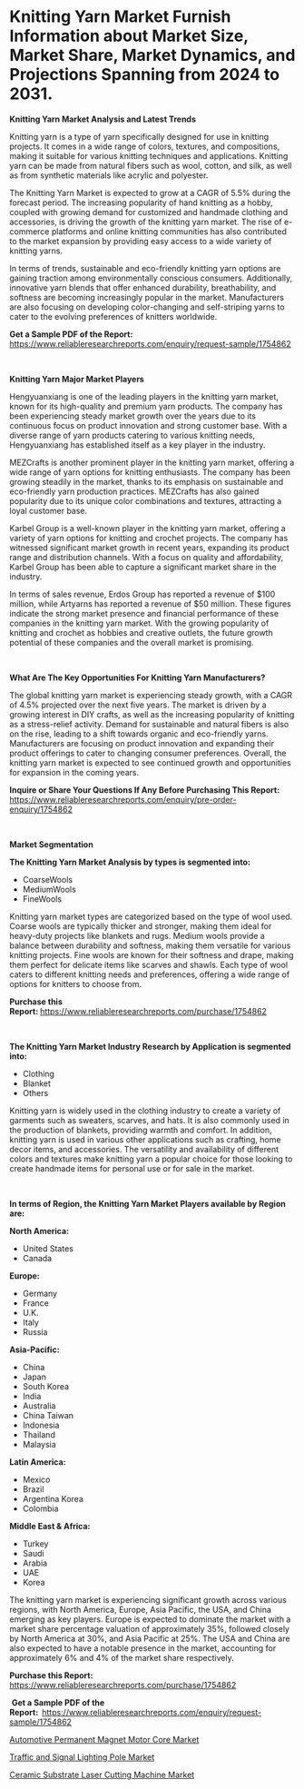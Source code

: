 <p><h1>Knitting Yarn Market Furnish Information about Market Size, Market Share, Market Dynamics, and Projections Spanning from 2024 to 2031.</h1></p><p><strong>Knitting Yarn Market Analysis and Latest Trends</strong></p>
<p><p>Knitting yarn is a type of yarn specifically designed for use in knitting projects. It comes in a wide range of colors, textures, and compositions, making it suitable for various knitting techniques and applications. Knitting yarn can be made from natural fibers such as wool, cotton, and silk, as well as from synthetic materials like acrylic and polyester.</p><p>The Knitting Yarn Market is expected to grow at a CAGR of 5.5% during the forecast period. The increasing popularity of hand knitting as a hobby, coupled with growing demand for customized and handmade clothing and accessories, is driving the growth of the knitting yarn market. The rise of e-commerce platforms and online knitting communities has also contributed to the market expansion by providing easy access to a wide variety of knitting yarns.</p><p>In terms of trends, sustainable and eco-friendly knitting yarn options are gaining traction among environmentally conscious consumers. Additionally, innovative yarn blends that offer enhanced durability, breathability, and softness are becoming increasingly popular in the market. Manufacturers are also focusing on developing color-changing and self-striping yarns to cater to the evolving preferences of knitters worldwide.</p></p>
<p><strong>Get a Sample PDF of the Report:&nbsp;</strong> <a href="https://www.reliableresearchreports.com/enquiry/request-sample/1754862">https://www.reliableresearchreports.com/enquiry/request-sample/1754862</a></p>
<p>&nbsp;</p>
<p><strong>Knitting Yarn Major Market Players</strong></p>
<p><p>Hengyuanxiang is one of the leading players in the knitting yarn market, known for its high-quality and premium yarn products. The company has been experiencing steady market growth over the years due to its continuous focus on product innovation and strong customer base. With a diverse range of yarn products catering to various knitting needs, Hengyuanxiang has established itself as a key player in the industry.</p><p>MEZCrafts is another prominent player in the knitting yarn market, offering a wide range of yarn options for knitting enthusiasts. The company has been growing steadily in the market, thanks to its emphasis on sustainable and eco-friendly yarn production practices. MEZCrafts has also gained popularity due to its unique color combinations and textures, attracting a loyal customer base.</p><p>Karbel Group is a well-known player in the knitting yarn market, offering a variety of yarn options for knitting and crochet projects. The company has witnessed significant market growth in recent years, expanding its product range and distribution channels. With a focus on quality and affordability, Karbel Group has been able to capture a significant market share in the industry.</p><p>In terms of sales revenue, Erdos Group has reported a revenue of $100 million, while Artyarns has reported a revenue of $50 million. These figures indicate the strong market presence and financial performance of these companies in the knitting yarn market. With the growing popularity of knitting and crochet as hobbies and creative outlets, the future growth potential of these companies and the overall market is promising.</p></p>
<p>&nbsp;</p>
<p><strong>What Are The Key Opportunities For Knitting Yarn Manufacturers?</strong></p>
<p><p>The global knitting yarn market is experiencing steady growth, with a CAGR of 4.5% projected over the next five years. The market is driven by a growing interest in DIY crafts, as well as the increasing popularity of knitting as a stress-relief activity. Demand for sustainable and natural fibers is also on the rise, leading to a shift towards organic and eco-friendly yarns. Manufacturers are focusing on product innovation and expanding their product offerings to cater to changing consumer preferences. Overall, the knitting yarn market is expected to see continued growth and opportunities for expansion in the coming years.</p></p>
<p><strong>Inquire or Share Your Questions If Any Before Purchasing This Report:</strong> <a href="https://www.reliableresearchreports.com/enquiry/pre-order-enquiry/1754862">https://www.reliableresearchreports.com/enquiry/pre-order-enquiry/1754862</a></p>
<p>&nbsp;</p>
<p><strong>Market Segmentation</strong></p>
<p><strong>The Knitting Yarn Market Analysis by types is segmented into:</strong></p>
<p><ul><li>CoarseWools</li><li>MediumWools</li><li>FineWools</li></ul></p>
<p><p>Knitting yarn market types are categorized based on the type of wool used. Coarse wools are typically thicker and stronger, making them ideal for heavy-duty projects like blankets and rugs. Medium wools provide a balance between durability and softness, making them versatile for various knitting projects. Fine wools are known for their softness and drape, making them perfect for delicate items like scarves and shawls. Each type of wool caters to different knitting needs and preferences, offering a wide range of options for knitters to choose from.</p></p>
<p><strong>Purchase this Report:&nbsp;</strong><a href="https://www.reliableresearchreports.com/purchase/1754862">https://www.reliableresearchreports.com/purchase/1754862</a></p>
<p>&nbsp;</p>
<p><strong>The Knitting Yarn Market Industry Research by Application is segmented into:</strong></p>
<p><ul><li>Clothing</li><li>Blanket</li><li>Others</li></ul></p>
<p><p>Knitting yarn is widely used in the clothing industry to create a variety of garments such as sweaters, scarves, and hats. It is also commonly used in the production of blankets, providing warmth and comfort. In addition, knitting yarn is used in various other applications such as crafting, home decor items, and accessories. The versatility and availability of different colors and textures make knitting yarn a popular choice for those looking to create handmade items for personal use or for sale in the market.</p></p>
<p>&nbsp;</p>
<p><strong>In terms of Region, the Knitting Yarn Market Players available by Region are:</strong></p>
<p>
    <p> <strong> North America: </strong>
        <ul>
            <li>United States</li>
            <li>Canada</li>
        </ul>
        </p> 
    <p> <strong> Europe: </strong>
        <ul>
            <li>Germany</li>
            <li>France</li>
            <li>U.K.</li>
            <li>Italy</li>
            <li>Russia</li>
        </ul>
        </p> 
    <p> <strong> Asia-Pacific: </strong>
        <ul>
            <li>China</li>
            <li>Japan</li>
            <li>South Korea</li>
            <li>India</li>
            <li>Australia</li>
            <li>China Taiwan</li>
            <li>Indonesia</li>
            <li>Thailand</li>
            <li>Malaysia</li>
        </ul>
        </p> 
    <p> <strong> Latin America: </strong>
        <ul>
            <li>Mexico</li>
            <li>Brazil</li>
            <li>Argentina Korea</li>
            <li>Colombia</li>
        </ul>
        </p> 
    <p> <strong> Middle East & Africa: </strong>
        <ul>
            <li>Turkey</li>
            <li>Saudi</li>
            <li>Arabia</li>
            <li>UAE</li>
            <li>Korea</li>
        </ul>
    </p>
    </p>
<p><p>The knitting yarn market is experiencing significant growth across various regions, with North America, Europe, Asia Pacific, the USA, and China emerging as key players. Europe is expected to dominate the market with a market share percentage valuation of approximately 35%, followed closely by North America at 30%, and Asia Pacific at 25%. The USA and China are also expected to have a notable presence in the market, accounting for approximately 6% and 4% of the market share respectively.</p></p>
<p><strong>Purchase this Report: </strong><a href="https://www.reliableresearchreports.com/purchase/1754862">https://www.reliableresearchreports.com/purchase/1754862</a></p>
<p>&nbsp;<strong>Get a Sample PDF of the Report:&nbsp;&nbsp;</strong><a href="https://www.reliableresearchreports.com/enquiry/request-sample/1754862">https://www.reliableresearchreports.com/enquiry/request-sample/1754862</a></p>
<p><strong></strong></p>
<p><p><a href="https://view.publitas.com/reportprime-1/automotive-permanent-magnet-motor-core-market-size-2023-2030-global-industrial-analysis-key-geographical-regions-market-share-top-key-players-product-types-and-forecast-research-report/">Automotive Permanent Magnet Motor Core Market</a></p><p><a href="https://view.publitas.com/reportprime-1/global-traffic-and-signal-lighting-pole-market-size-and-market-trends-insights-and-projections-from-2023-to-2030/">Traffic and Signal Lighting Pole Market</a></p><p><a href="https://view.publitas.com/reportprime-1/ceramic-substrate-laser-cutting-machine-market-size-market-share-and-global-market-analysis-report-2023-2030/">Ceramic Substrate Laser Cutting Machine Market</a></p></p>